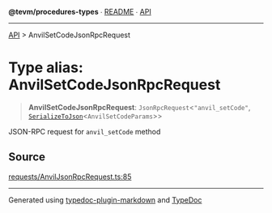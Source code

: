 **@tevm/procedures-types** ∙ [README](../README.md) ∙ [API](../API.md)

***

[API](../API.md) > AnvilSetCodeJsonRpcRequest

# Type alias: AnvilSetCodeJsonRpcRequest

> **AnvilSetCodeJsonRpcRequest**: `JsonRpcRequest`\<`"anvil_setCode"`, [`SerializeToJson`](SerializeToJson.md)\<`AnvilSetCodeParams`\>\>

JSON-RPC request for `anvil_setCode` method

## Source

[requests/AnvilJsonRpcRequest.ts:85](https://github.com/evmts/tevm-monorepo/blob/main/packages/procedures-types/src/requests/AnvilJsonRpcRequest.ts#L85)

***
Generated using [typedoc-plugin-markdown](https://www.npmjs.com/package/typedoc-plugin-markdown) and [TypeDoc](https://typedoc.org/)

